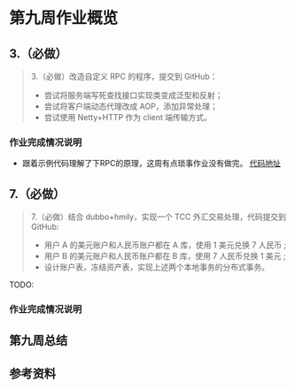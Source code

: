 # 第九周作业概览

##  3.（必做）
> 3.（必做）改造自定义 RPC 的程序，提交到 GitHub：
> - 尝试将服务端写死查找接口实现类变成泛型和反射；
> - 尝试将客户端动态代理改成 AOP，添加异常处理；
> - 尝试使用 Netty+HTTP 作为 client 端传输方式。

### 作业完成情况说明
- 跟着示例代码理解了下RPC的原理，这周有点琐事作业没有做完。 [代码地址](https://github.com/lvzbOne/mygeekbangwork/tree/master/rpc)

## 7.（必做）
> 7.（必做）结合 dubbo+hmily，实现一个 TCC 外汇交易处理，代码提交到 GitHub:
> - 用户 A 的美元账户和人民币账户都在 A 库，使用 1 美元兑换 7 人民币 ;
> - 用户 B 的美元账户和人民币账户都在 B 库，使用 7 人民币兑换 1 美元 ;
> - 设计账户表，冻结资产表，实现上述两个本地事务的分布式事务。

TODO:

### 作业完成情况说明

## 第九周总结

## 参考资料